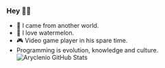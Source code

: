 ### Hey 👊🏼

- 🌌  I came from another world.
- 🍉  I love watermelon. 
- 🎮  Video game player in his spare time.  
- Programming is evolution, knowledge and culture.
![Aryclenio GitHub Stats](https://kevinaraujx-github-readme-stats-kevinaraujx.vercel.app/api?username=kevinaraujx&show_icons=true)
